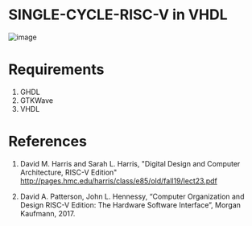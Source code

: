 # SINGLE-CYCLE-RISC-V in VHDL

![image](https://user-images.githubusercontent.com/88595269/128730771-560da5b6-f33b-410c-bc03-2dc68f2c748e.png)

# Requirements
1. GHDL
2. GTKWave
3. VHDL

# References

1. David M. Harris and Sarah L. Harris, "Digital Design and Computer Architecture, RISC-V Edition" 
http://pages.hmc.edu/harris/class/e85/old/fall19/lect23.pdf

2. David A. Patterson, John L. Hennessy, “Computer Organization and Design RISC-V Edition: The Hardware Software Interface”, Morgan Kaufmann, 2017.
